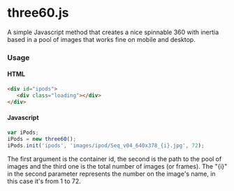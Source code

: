 three60.js
=======
A simple Javascript method that creates a nice spinnable 360 with inertia based in a pool of images that works fine on mobile and desktop.

### Usage
#### HTML
 ```html
<div id="ipods">
	<div class="loading"></div>
</div>
 ```
#### Javascript
 ```javascript
var iPods;
iPods = new three60();
iPods.init('ipods', 'images/ipod/Seq_v04_640x378_{i}.jpg', 72);
 ```
The first argument is the container id, the second is the path to the pool of images and the third one is the total number of images (or frames). The "{i}" in the second parameter represents the number on the image's name, in this case it's from 1 to 72.